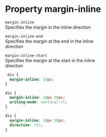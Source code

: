 # Property margin-inline

`margin-inline`  
Specifies the margin in the inline direction

`margin-inline-end`  
Specifies the margin at the end in the inline  
direction  

`margin-inline-start`  
Specifies the margin at the start in the inline  
direction  

```css
 div {
  margin-inline: 35px;
}

div {
  margin-inline: 10px 50px;
  writing-mode: vertical-rl;
}

div {
  margin-inline: 10px 50px;
  direction: rtl;
}
```
